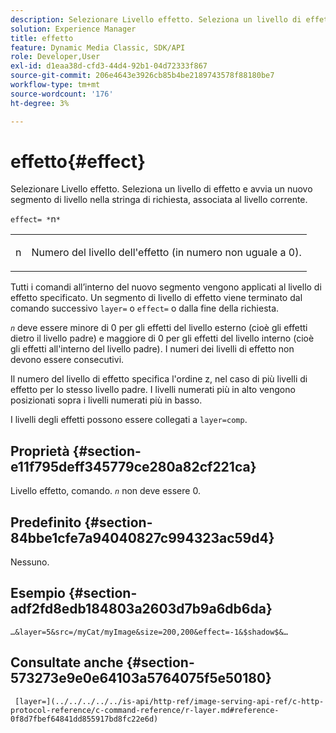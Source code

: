 ```yaml
---
description: Selezionare Livello effetto. Seleziona un livello di effetto e avvia un nuovo segmento di livello nella stringa di richiesta, associata al livello corrente.
solution: Experience Manager
title: effetto
feature: Dynamic Media Classic, SDK/API
role: Developer,User
exl-id: d1eaa38d-cfd3-44d4-92b1-04d72333f867
source-git-commit: 206e4643e3926cb85b4be2189743578f88180be7
workflow-type: tm+mt
source-wordcount: '176'
ht-degree: 3%

---
```


# effetto{#effect}

Selezionare Livello effetto. Seleziona un livello di effetto e avvia un nuovo segmento di livello nella stringa di richiesta, associata al livello corrente.

`effect= *`n`*`

<table id="simpletable_C48DABF486604D2B9F3CBC1CD01AC76D"> 
 <tr class="strow"> 
  <td class="stentry"> <p><span class="codeph"> <span class="varname"> n</span></span> </p> </td> 
  <td class="stentry"> <p>Numero del livello dell'effetto (in numero non uguale a 0). </p></td> 
 </tr> 
</table>

Tutti i comandi all’interno del nuovo segmento vengono applicati al livello di effetto specificato. Un segmento di livello di effetto viene terminato dal comando successivo `layer=` o `effect=` o dalla fine della richiesta.

*`n`* deve essere minore di 0 per gli effetti del livello esterno (cioè gli effetti dietro il livello padre) e maggiore di 0 per gli effetti del livello interno (cioè gli effetti all&#39;interno del livello padre). I numeri dei livelli di effetto non devono essere consecutivi.

Il numero del livello di effetto specifica l&#39;ordine z, nel caso di più livelli di effetto per lo stesso livello padre. I livelli numerati più in alto vengono posizionati sopra i livelli numerati più in basso.

I livelli degli effetti possono essere collegati a `layer=comp`.

## Proprietà {#section-e11f795deff345779ce280a82cf221ca}

Livello effetto, comando. *`n`* non deve essere 0.

## Predefinito {#section-84bbe1cfe7a94040827c994323ac59d4}

Nessuno.

## Esempio {#section-adf2fd8edb184803a2603d7b9a6db6da}

`…&layer=5&src=/myCat/myImage&size=200,200&effect=-1&$shadow$&…`

## Consultate anche {#section-573273e9e0e64103a5764075f5e50180}

` [layer=](../../../../../is-api/http-ref/image-serving-api-ref/c-http-protocol-reference/c-command-reference/r-layer.md#reference-0f8d7fbef64841dd855917bd8fc22e6d)`
